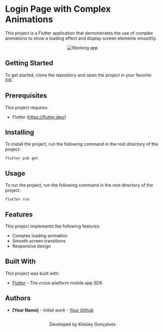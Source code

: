 # Login Page with Complex Animations

This project is a Flutter application that demonstrates the use of complex animations to show a loading effect and display screen elements smoothly.

<p align="center">
  <img src="https://github.com/imklesley/login_page_using_complex_animations/blob/main/working_app.gif" alt="Working app"/>
</p>

## Getting Started

To get started, clone the repository and open the project in your favorite IDE.

## Prerequisites

This project requires:

- Flutter (https://flutter.dev/)

## Installing

To install the project, run the following command in the root directory of the project:

```
flutter pub get
```

## Usage

To run the project, run the following command in the root directory of the project:

```
flutter run
```

## Features

This project implements the following features:

- Complex loading animation
- Smooth screen transitions
- Responsive design

## Built With

This project was built with:

- [Flutter](https://flutter.dev/) - The cross-platform mobile app SDK

## Authors

- **[Your Name]** - _Initial work_ - [Your Github](https://github.com/your-username)

##

<p align="center">Developed by Klesley Gonçalves</p>
